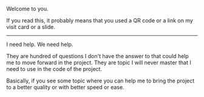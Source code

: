 Welcome to you.

If you read this, it probably means that you used a QR code or a link on my visit card or a slide.

-----------------------------------------


I need help.
We need help.

They are hundred of questions I don't have the answer to that could help me to move forward in the project.
They are topic I will never master that I need to use in the code of the project.


Basically, if you see some topic where you can help me to bring the project to a better quality or with better speed or ease.


